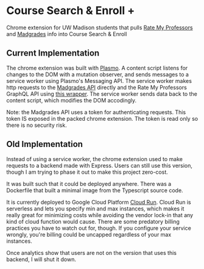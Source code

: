 # Course Search & Enroll +
Chrome extension for UW Madison students that pulls [Rate My Professors](https://www.ratemyprofessors.com/) and [Madgrades](https://madgrades.com/) info into Course Search &amp; Enroll

## Current Implementation

The chrome extension was built with [Plasmo](https://www.plasmo.com/). A content script listens for changes to the DOM with a mutation observer, and sends messages to a service worker using Plasmo's Messaging API. The service worker makes http requests to the [Madgrades API](https://api.madgrades.com/) directly and the Rate My Professors GraphQL API using [this wrapper](https://github.com/Michigan-Tech-Courses/rate-my-professors). The service worker sends data back to the content script, which modifies the DOM accodingly.

Note: the Madgrades API uses a token for authenticating requests. This token IS exposed in the packed chrome extension. The token is read only so there is no security risk.

## Old Implementation

Instead of using a service worker, the chrome extension used to make requests to a backend made with Express. Users can still use this version, though I am trying to phase it out to make this project zero-cost.

It was built such that it could be deployed anywhere. There was a Dockerfile that built a minimal image from the Typescript source code. 

It is currently deployed to Google Cloud Platform [Cloud Run](https://cloud.google.com/run). Cloud Run is serverless and lets you specify min and max instances, which makes it really great for minimizing costs while avoiding the vendor lock-in that any kind of cloud function would cause. There are some predatory billing practices you have to watch out for, though. If you configure your service wrongly, you're billing could be uncapped regardless of your max instances.

Once analytics show that users are not on the version that uses this backend, I will shut it down.

